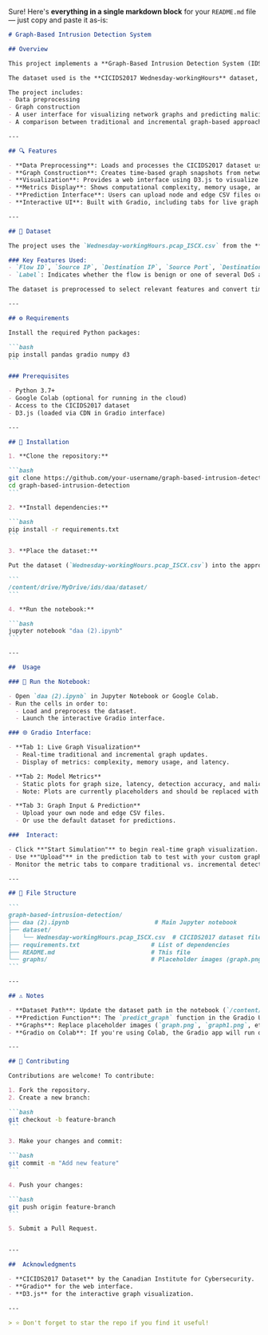 Sure! Here's **everything in a single markdown block** for your `README.md` file — just copy and paste it as-is:

````markdown
# Graph-Based Intrusion Detection System

## Overview

This project implements a **Graph-Based Intrusion Detection System (IDS)** using network traffic data to detect malicious activities. The system processes network flow data, constructs graph representations, and visualizes network interactions using a web-based interface built with **Gradio** and **D3.js**.

The dataset used is the **CICIDS2017 Wednesday-workingHours** dataset, which contains both benign and malicious network flows (e.g., DoS Hulk, DoS GoldenEye, DoS Slowloris, DoS Slowhttptest, and Heartbleed attacks).

The project includes:
- Data preprocessing  
- Graph construction  
- A user interface for visualizing network graphs and predicting malicious patterns  
- A comparison between traditional and incremental graph-based approaches for intrusion detection (with differences in computational complexity and memory usage)

---

## 🔍 Features

- **Data Preprocessing**: Loads and processes the CICIDS2017 dataset using Pandas, handling missing values and converting timestamps.
- **Graph Construction**: Creates time-based graph snapshots from network flows, representing IPs as nodes and connections as edges.
- **Visualization**: Provides a web interface using D3.js to visualize traditional and incremental graphs and highlight malicious activity.
- **Metrics Display**: Shows computational complexity, memory usage, and detection latency.
- **Prediction Interface**: Users can upload node and edge CSV files or use a default dataset to predict malicious patterns.
- **Interactive UI**: Built with Gradio, including tabs for live graph visualization, metrics, and file upload.

---

## 📁 Dataset

The project uses the `Wednesday-workingHours.pcap_ISCX.csv` from the **CICIDS2017** dataset, which contains **692,703** network flow records with **85** features.

### Key Features Used:
- `Flow ID`, `Source IP`, `Destination IP`, `Source Port`, `Destination Port`, `Protocol`, `Timestamp`: Used for graph construction.
- `Label`: Indicates whether the flow is benign or one of several DoS attacks or Heartbleed.

The dataset is preprocessed to select relevant features and convert timestamps to datetime objects for temporal graph analysis.

---

## ⚙️ Requirements

Install the required Python packages:

```bash
pip install pandas gradio numpy d3
```

### Prerequisites

- Python 3.7+
- Google Colab (optional for running in the cloud)
- Access to the CICIDS2017 dataset
- D3.js (loaded via CDN in Gradio interface)

---

## 🚀 Installation

1. **Clone the repository:**

```bash
git clone https://github.com/your-username/graph-based-intrusion-detection.git
cd graph-based-intrusion-detection
```

2. **Install dependencies:**

```bash
pip install -r requirements.txt
```

3. **Place the dataset:**

Put the dataset (`Wednesday-workingHours.pcap_ISCX.csv`) into the appropriate path, e.g.:

```
/content/drive/MyDrive/ids/daa/dataset/
```

4. **Run the notebook:**

```bash
jupyter notebook "daa (2).ipynb"
```

---

##  Usage

### 📘 Run the Notebook:

- Open `daa (2).ipynb` in Jupyter Notebook or Google Colab.
- Run the cells in order to:
  - Load and preprocess the dataset.
  - Launch the interactive Gradio interface.

### 🌐 Gradio Interface:

- **Tab 1: Live Graph Visualization**
  - Real-time traditional and incremental graph updates.
  - Display of metrics: complexity, memory usage, and latency.

- **Tab 2: Model Metrics**
  - Static plots for graph size, latency, detection accuracy, and malicious pattern detection.
  - Note: Plots are currently placeholders and should be replaced with actual metric visualizations.

- **Tab 3: Graph Input & Prediction**
  - Upload your own node and edge CSV files.
  - Or use the default dataset for predictions.

###  Interact:

- Click **"Start Simulation"** to begin real-time graph visualization.
- Use **"Upload"** in the prediction tab to test with your custom graph files.
- Monitor the metric tabs to compare traditional vs. incremental detection models.

---

## 📂 File Structure

```
graph-based-intrusion-detection/
├── daa (2).ipynb                        # Main Jupyter notebook
├── dataset/
│   └── Wednesday-workingHours.pcap_ISCX.csv  # CICIDS2017 dataset file
├── requirements.txt                    # List of dependencies
├── README.md                           # This file
└── graphs/                             # Placeholder images (graph.png, graph1.png, etc.)
```

---

## ⚠️ Notes

- **Dataset Path**: Update the dataset path in the notebook (`/content/drive/MyDrive/ids/daa/dataset/`) to match your environment.
- **Prediction Function**: The `predict_graph` function in the Gradio UI is partially implemented. You may need to define this function to complete the prediction capability.
- **Graphs**: Replace placeholder images (`graph.png`, `graph1.png`, etc.) with actual plots from your metric evaluations.
- **Gradio on Colab**: If you're using Colab, the Gradio app will run on a public URL. Ensure internet access and appropriate sharing settings.

---

## 🤝 Contributing

Contributions are welcome! To contribute:

1. Fork the repository.
2. Create a new branch:

```bash
git checkout -b feature-branch
```

3. Make your changes and commit:

```bash
git commit -m "Add new feature"
```

4. Push your changes:

```bash
git push origin feature-branch
```

5. Submit a Pull Request.


---

##  Acknowledgments

- **CICIDS2017 Dataset** by the Canadian Institute for Cybersecurity.
- **Gradio** for the web interface.
- **D3.js** for the interactive graph visualization.

---

> ⭐ Don't forget to star the repo if you find it useful!
````


